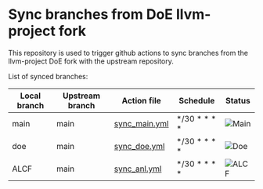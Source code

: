 # Sync branches from DoE llvm-project fork

This repository is used to trigger github actions to sync branches 
from the llvm-project DoE fork with the upstream repository. 

List of synced branches: 


| Local branch | Upstream branch | Action file                                          | Schedule     | Status |
| ------------ | --------------- | ---------------------------------------------------- | ------------ | ------ |
| main         | main            | [sync_main.yml](.github/workflows/sync_main.yml)     | */30 * * * * | ![Main](https://github.com/llvm-doe-org/sync/workflows/Sync%20main%20branch%20with%20llvm/llvm-project/badge.svg) |
| doe          | main            | [sync_doe.yml](.github/workflows/sync_doe.yml)       | */30 * * * * | ![Doe](https://github.com/llvm-doe-org/sync/workflows/Sync%20doe%20branch%20with%20llvm/llvm-project/badge.svg) |
| ALCF         | main            | [sync_anl.yml](.github/workflows/sync_anl.yml)       | */30 * * * * | ![ALCF](https://github.com/llvm-doe-org/sync/workflows/Sync%20main%20branch%20@ANL%20with%20llvm/llvm-project/badge.svg) |
